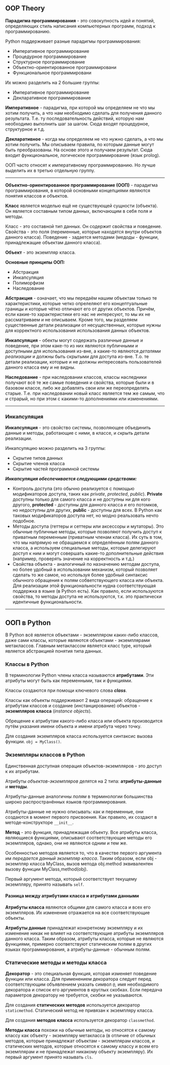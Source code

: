 ## OOP Theory

**Парадигма программирования** - это совокупность идей и понятий, определяющих стиль написания компьютерных программ, подход к программированию.

Python поддерживает разные парадигмы программирования:
* Императивное программирование
* Процедурное программирование
* Структурное программирование
* Объектно-ориентированное программировани
* Функциональное программировани

Их можно разделить на 2 большие группы:
* Императивное программирование
* Декларативное программирование

**Императивное** - парадигма, при которой мы определяем не что мы хотим получить, а что нам необходимо сделать для получения данного результата. Т.е. ту последовательность действий, которую нам необходимо выполнить шаг за шагом. Сюда входят процедурное, структурное и т.д.

**Декларативное** - когда мы определяем не что нужно сделать, а что мы хотим получить. Мы описываем правила, по которым данные могут быть преобразованы. На основе этого и получаем результат. Сюда входит функциональное, логическое программирование (язык prolog).

ООП часто относят к императивному программированию. Но лучше выделить их в третью отдельную группу.

________________________________________________________________________________________________________________________________
**Объектно-ориентированное программирование (ООП)** - парадигма программирования, в которой основными концепциями являются понятия классов и объектов.

**Класс** является моделью ещё не существующей сущности (объекта). Он является составным типом данных, включающим в себя поля и методы. 

Класс - это составной тип данных. Он содержит свойства и поведение. Свойства - это поля (переменные, которые находятся внутри объектов данного класса). Поведение - задается методами (медоды - функции, принадлежащие объектам данного класса).

**Объект** - это экземпляр класса.

**Основные принципы ООП:**
* Абстракция
* Инкапсуляция
* Полиморфизм
* Наследование

**Абстракция** - означает, что мы передаём нашим объектам только те характеристики, которые четко опрелеляют его концептуальные границы и которые чётко отличают его от других объектов. Причём, если какие-то характеристики его нас не интересуют, то мы их не рассматриваем и не описываем. Кроме того, мы разделяем существенные детали реализации от несущественных, которые нужны для корректного использования использования данных объектов.

**Инкапсуляция** - обекты могут содержать различные данные и поведение, при этом каке-то из них являются публичными и доступными для использования из-вне, а какие-то являются *деталями реализации* и должны быть скрытыми для доступа из-вне. Т.о. те детали реализации, которые и не должны интересовать пользователей данного класса ему и не видны.

**Наследование** - при наследовании классов, классы наследники получают всё те же самые поведения и свойства, которые были и в базовом классе, либо же добавлять свои или же переопределять старые. Т.е. при наследовании новый класс является тем же самым, что и страрый, но при этом с какими-то дополнениями или изменениями.

___________________________________________________________________________________________________________________________

### Инкапсуляция 
**Инкапсуляция** - это свойство системы, позволяющее объединить данные и методы, работающие с ними, в классе, и *скрыть* детали реализации.

Инкапсуляцию можно разделить на 3 группы:
* Скрытие типов данных
* Скрытие членов класса
* Скрытие частей программной системы

***Инкапсуляция обеспечивается следующими средствами:***
* Контроль доступа (это обычно реализуется с помощью модификаторов доступа, таких как *private*, *protected*, *public*).
**Private** доступны только для самого класса и не доступны ни для кого другого, **protected** - доступны для данного класса и его потомков, но недоступны для других, **public** - доступны для всех. В Python как таковых модификаторов доступа нет, но модно реальзовать нечто подобное.
* Методы доступа (геттеры и сеттеры или аксессоры и мутаторы). Это обычные публичные методы, которые позволяют получить доступ к приватным переменным (приватным членам класса). Их суть в том, что мы напрямую не обращаемся к определённым полям данного класса, а используем специальные методы, которые делегируют доступ к ним и могут совершать какие-то дополнительные действия (например, проверять значение на корректность и т.д.)
* Свойства объекта - аналогичный по назначению методам доступа, но более удобный в использовании механизм, который позволяет сделать то же самое, но используя более удобный синтаксис обычного обращения к полям собветствующего класса или объекта. Для реализации этой функциональности нудна соответствующая поддержка в языке (в Python есть). Как правило, если используются свойства, то методы доступа не используются, т.к. это практически идентичные функциональности.

___________________________________________________________________________________________________________________________
## ООП в Python
В Python всё является объектами - экземпляром каких-либо классов, даже сами классы, которые являются объектами - экземплярами метаклассов. Главным метаклассом является класс type, который является абстракцией понятия типа данных.

### Классы в Python
В терминологии Python члены класса называются **атрибутами**. Эти атрибуты могут быть как переменными, так и функциями.

Классы создаются при помощи ключевого слова ***class***.

Классы как объекты поддерживают 2 вида операций: обращение к атрибутам классов и создание (инстанцирование) объектов - **экземпляров класса** (*instance objects*).

Обрещение к атрибутам какого-либо класса или объекта производится путём указания имени объекта и имени атрибута через точку. 

Для создания экземпляров класса используется синтаксис вызова функции. `obj = MyClass()`.

### Экземпляры классов в Python
Единственная доступная операция объектов-экземпляров - это доступ к их атрибутам.

Атрибуты *объектов-экземпляров* делятся на 2 типа: **атрибуты-данные** и **методы**.

Атрибуты-данные аналогичны *полям* в терминологии большинства широко распространённых языков программирования.

Атрибуты-данные не нужно описывать: как и переменные, они создаются в момент первого присвоения. Как правило, их создают в методе-конструкторе `__init__`.

**Метод** - это функция, принадлежащая объекту. Все атрибуты класса, являющиеся функциями, описывают соответствующие методы его экземпляров, однако, они не являются одним и тем же.

Особенностью методов является то, что в качестве первого аргумента им *передается данный экземпляр класса*. Таким образом, если obj - экземпляр класса MyClass, вызов метода obj.method эквивалентен вызову функции MyClass,method(obj).

Первый аргумент метода, который соответствует текущему экземпляру, принято называть `self`.

#### Разница между атрибутами класса и атрибутами данными
**Атрибуты класса** являются общими для самого класса и всех его экземпляров. Их изменение отражается на все соответствующие объекты. 

**Атрибуты данные** принадлежат конкретному экземпляру и их изменение никак не влияет на соответствующие атрибуты экземпляров данного класса. Таким образом, атрибуты класса, которые не являются функциями, примерно соответствуют статическим полям в других языках программирования, а атрибуты-данные - обычным полям.

### Статические методы и методы класса
**Декоратор** - это специальная функция, которая изменяет поведение функции или класса. Для применением декоратора следует перед соответствующим объявлением указать символ `@`, имя необходимого декоратора и список его аргументов в круглых скобках. Если передача параметров декоратору не требуется, скобки не указываются. 

Для создания **статических методов** используется декоратор `staticmethod`. Статический метод не привязан к экземпляру класса.

Для создания **методов класса** используется декоратор `classmethod`.

**Методы класса** похожи на обычные методы, но относятся к самому классу как объекту - экземпляру метакласса (в отличие от обычных методов, которые принадлежат объектам - экземплярам классов, и статических методов, которые относятся к самому классу и всем его экземплярам и не принадлежат никакому объекту экземпляру). Их первый аргумент принято называть `cls`.









